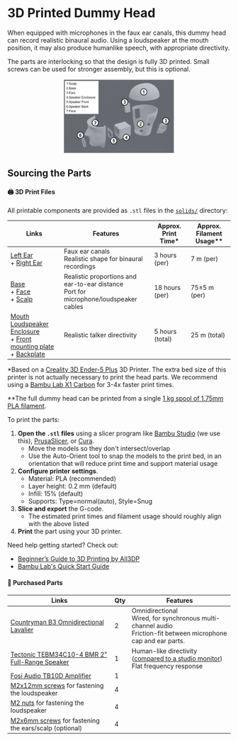 # 3D Printed Dummy Head

When equipped with microphones in the faux ear canals, this dummy head can record realistic binaural audio. Using a loudspeaker at the mouth position, it may also produce humanlike speech, with appropriate directivity.

The parts are interlocking so that the design is fully 3D printed. Small screws can be used for stronger assembly, but this is optional.

<div style="text-align:center">
<img alt="Exploded view of head parts" src="./imgs/exploded.png" width=50%>
</div>

## Sourcing the Parts

#### 🖨 3D Print Files

All printable components are provided as `.stl` files in the [`solids/`](./solids) directory:

| Links | Features | Approx. Print Time* | Approx. Filament Usage** |
| --- | --- | --- | --- |
| [Left Ear](./solids/ear_left.stl) <br/> + [Right Ear](./solids/ear_right.stl) | Faux ear canals <br/> Realistic shape for binaural recordings | 3 hours (per) | 7 m (per) |
| [Base](./solids/main_base_repair.stl) <br/>+ [Face](./solids/main_face.stl) <br/>+ [Scalp](./solids/main_scalp_repair.stl) | Realistic proportions and ear-to-ear distance <br/> Port for microphone/loudspeaker cables | 18 hours (per) | 75±5 m (per)
| [Mouth Loudspeaker Enclosure](./solids/speaker_box.stl) <br/>+ [Front mounting plate](./solids/speaker_mount_front.stl) <br/>+ [Backplate](./solids/speaker_mount_back.stl) | Realistic talker directivity | 5 hours (total) | 25 m (total) |

*Based on a [Creality 3D Ender-5 Plus](https://www.creality.com/products/ender-5-plus-3d-printer) 3D Printer. The extra bed size of this printer is not actually necessary to print the head parts. We recommend using a [Bambu Lab X1 Carbon](https://us.store.bambulab.com/products/x1-carbon) for 3-4x faster print times.

**The full dummy head can be printed from a single [1 kg spool of 1.75mm PLA filament](https://www.hatchbox3d.com/collections/pla-1-75mm).

To print the parts:

1. **Open the `.stl` files** using a slicer program like [Bambu Studio](https://bambulab.com/en/software/studio) (we use this), [PrusaSlicer](https://www.prusa3d.com/prusaslicer/), or [Cura](https://ultimaker.com/software/ultimaker-cura).
   - Move the models so they don't intersect/overlap
   - Use the Auto-Orient tool to snap the models to the print bed, in an orientation that will reduce print time and support material usage
2. **Configure printer settings**.
   - Material: PLA (recommended)
   - Layer height: 0.2 mm (default)
   - Infill: 15% (default)
   - Supports: Type=normal(auto), Style=Snug
3. **Slice and export** the G-code.
   - The estimated print times and filament usage should roughly align with the above listed
4. **Print** the part using your 3D printer.

Need help getting started? Check out:
- [Beginner’s Guide to 3D Printing by All3DP](https://all3dp.com/2/how-to-3d-print-beginners-guide/)
- [Bambu Lab's Quick Start Guide](https://wiki.bambulab.com/en/x1/quick-start-guide)

#### 🔩 Purchased Parts
| Links | Qty | Features |
| --- | --- | --- |
| [Countryman B3 Omnidirectional Lavalier](https://countryman.com/product/b3-omnidirectional-lavalier/) | 2 | Omnidirectional <br/> Wired, for synchronous multi-channel audio <br/> Friction-fit between microphone cap and ear parts. |
| [Tectonic TEBM34C10-4 BMR 2" Full-Range Speaker](https://www.parts-express.com/Tectonic-TEBM35C10-4-BMR-2-Full-Range-Speaker-4-Ohm-297-216) | 1 | Human-like directivity ([compared to a studio monitor](https://pubs.aip.org/asa/jasa/article/148/4/2371/995223)) <br/> Flat frequency response |
| [Fosi Audio TB10D Amplifier](https://fosiaudio.com/pages/2-channel-amplifier-tb10d) | 1 | |
| [M2x12mm screws](https://www.mcmaster.com/products/screws/thread-size~m2/length~12-mm/) for fastening the loudspeaker | 4 | |
| [M2 nuts](https://www.mcmaster.com/products/nuts/thread-size~m2/) for fastening the loudspeaker | 4 | |
| [M2x6mm screws](https://www.mcmaster.com/products/screws/thread-size~m2/length~6-mm/) for fastening the ears/scalp (optional) | 4 | |


